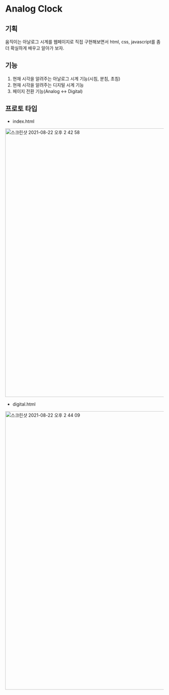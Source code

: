 # Analog Clock

## 기획
움직이는 아날로그 시계를 웹페이지로 직접 구현해보면서 html, css, javascript를 좀 더 확실하게 배우고 알아가 보자.

## 기능
1. 현재 시각을 알려주는 아날로그 시계 기능(시침, 분침, 초침)
2. 현재 시각을 알려주는 디지털 시계 기능
3. 페이지 전환 기능(Analog <-> Digital)

## 프로토 타입
- index.html

<img width="851" alt="스크린샷 2021-08-22 오후 2 42 58" src="https://user-images.githubusercontent.com/78203399/130343900-76f33b41-221d-4df1-b966-fd2e16e5d29f.png">

- digital.html

<img width="882" alt="스크린샷 2021-08-22 오후 2 44 09" src="https://user-images.githubusercontent.com/78203399/130343945-1c2182d4-d40e-4537-a29b-e541869350fe.png">



